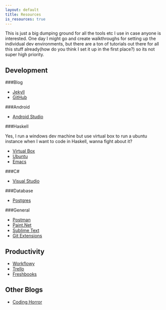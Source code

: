```yaml
---
layout: default
title: Resources
is_resources: true
---
```


This is just a big dumping ground for all the tools etc I use in case anyone is interested. One day I might go and create walkthroughs for setting up the individual dev environments, but there are a ton of tutorials out there for all this stuff already(how do you think I set it up in the first place?) so its not super high priority.

Development
-----------

###Blog

- [Jekyll](http://jekyllrb.com/)
- [GitHub](https://github.com/)

###Android

- [Android Studio](http://developer.android.com/sdk/index.html)

###Haskell

Yes, I run a windows dev machine but use virtual box to run a ubuntu instance when I want to code in Haskell, wanna fight about it?

- [Virtual Box](https://www.virtualbox.org/)
- [Ubuntu](http://www.ubuntu.com/)
- [Emacs](http://www.gnu.org/software/emacs/)

###C\#
- [Visual Studio](http://www.visualstudio.com/)

###Database

- [Postgres](http://www.postgresql.org/)

###General

- [Postman](http://www.getpostman.com/)
- [Paint.Net](http://www.getpaint.net/)
- [Sublime Text](http://www.sublimetext.com/)
- [Git Extensions](https://code.google.com/p/gitextensions/)

Productivity
------------

- [Workflowy](https://workflowy.com/)
- [Trello](https://trello.com/)
- [Freshbooks](http://www.freshbooks.com/)

Other Blogs
-----------

- [Coding Horror](http://blog.codinghorror.com/)
